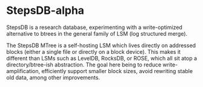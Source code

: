 StepsDB-alpha
=============

StepsDB is a research database, experimenting with a write-optimized alternative to btrees
in the general family of LSM (log structured merge). 

The StepsDB MTree is a self-hosting LSM which lives directly on addressed blocks 
(either a single file or directly on a block device). This makes it different than LSMs 
such as LevelDB, RocksDB, or ROSE, which all sit atop a directory/btree-ish abstraction.
The goal here being to reduce write-amplification, efficiently support smaller block sizes,
avoid rewriting stable old data, among other improvements.


